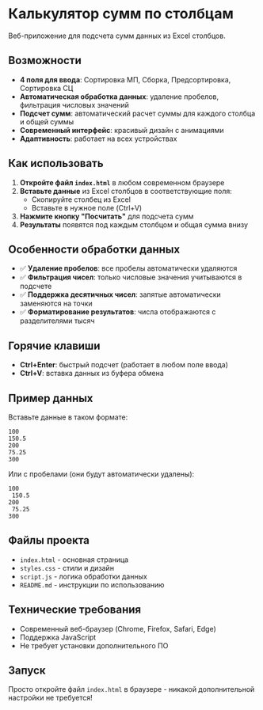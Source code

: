 # Калькулятор сумм по столбцам

Веб-приложение для подсчета сумм данных из Excel столбцов.

## Возможности

- **4 поля для ввода**: Сортировка МП, Сборка, Предсортировка, Сортировка СЦ
- **Автоматическая обработка данных**: удаление пробелов, фильтрация числовых значений
- **Подсчет сумм**: автоматический расчет суммы для каждого столбца и общей суммы
- **Современный интерфейс**: красивый дизайн с анимациями
- **Адаптивность**: работает на всех устройствах

## Как использовать

1. **Откройте файл `index.html`** в любом современном браузере
2. **Вставьте данные** из Excel столбцов в соответствующие поля:
   - Скопируйте столбец из Excel
   - Вставьте в нужное поле (Ctrl+V)
3. **Нажмите кнопку "Посчитать"** для подсчета сумм
4. **Результаты** появятся под каждым столбцом и общая сумма внизу

## Особенности обработки данных

- ✅ **Удаление пробелов**: все пробелы автоматически удаляются
- ✅ **Фильтрация чисел**: только числовые значения учитываются в подсчете
- ✅ **Поддержка десятичных чисел**: запятые автоматически заменяются на точки
- ✅ **Форматирование результатов**: числа отображаются с разделителями тысяч

## Горячие клавиши

- **Ctrl+Enter**: быстрый подсчет (работает в любом поле ввода)
- **Ctrl+V**: вставка данных из буфера обмена

## Пример данных

Вставьте данные в таком формате:
```
100
150.5
200
75.25
300
```

Или с пробелами (они будут автоматически удалены):
```
100 
 150.5
200  
 75.25
300
```

## Файлы проекта

- `index.html` - основная страница
- `styles.css` - стили и дизайн
- `script.js` - логика обработки данных
- `README.md` - инструкции по использованию

## Технические требования

- Современный веб-браузер (Chrome, Firefox, Safari, Edge)
- Поддержка JavaScript
- Не требует установки дополнительного ПО

## Запуск

Просто откройте файл `index.html` в браузере - никакой дополнительной настройки не требуется! 